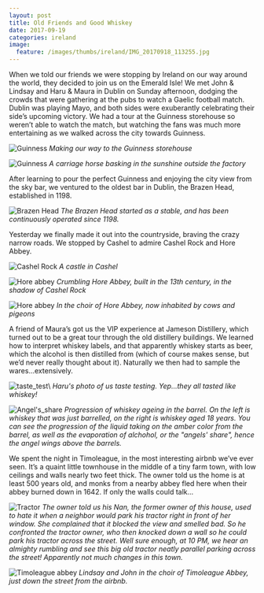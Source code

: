 ```yaml
---
layout: post
title: Old Friends and Good Whiskey
date: 2017-09-19
categories: ireland
image:
  feature: /images/thumbs/ireland/IMG_20170918_113255.jpg
---
```


When we told our friends we were stopping by Ireland on our way around the world, they decided to join us on the Emerald Isle!  We met John & Lindsay and Haru & Maura in Dublin on Sunday afternoon, dodging the crowds that were gathering at the pubs to watch a Gaelic football match. Dublin was playing Mayo, and both sides were exuberantly celebrating their side’s upcoming victory.  We had a tour at the Guinness storehouse so weren’t able to watch the match, but watching the fans was much more entertaining as we walked across the city towards Guinness.

![Guinness](/images/thumbs/ireland/IMG_20170917_152022.jpg)
*Making our way to the Guinness storehouse*

![Guinness](/images/thumbs/ireland/IMG_20170917_152038.jpg)
*A carriage horse basking in the sunshine outside the factory*

After learning to pour the perfect Guinness and enjoying the city view from the sky bar, we ventured to the oldest bar in Dublin, the Brazen Head, established in 1198.

![Brazen Head](/images/thumbs/ireland/IMG_20170917_195219.jpg)
*The Brazen Head started as a stable, and has been continuously operated since 1198.*

Yesterday we finally made it out into the countryside, braving the crazy narrow roads.  We stopped by Cashel to admire Cashel Rock and Hore Abbey.

![Cashel Rock](/images/thumbs/ireland/IMG_20170918_112903.jpg)
*A castle in Cashel*

![Hore abbey](/images/thumbs/ireland/IMG_20170918_112856.jpg)
*Crumbling Hore Abbey, built in the 13th century, in the shadow of Cashel Rock*

![Hore abbey](/images/thumbs/ireland/IMG_20170918_113900.jpg)
*In the choir of Hore Abbey, now inhabited by cows and pigeons*

A friend of Maura’s got us the VIP experience at Jameson Distillery, which turned out to be a great tour through the old distillery buildings.  We learned how to interpret whiskey labels, and that apparently whiskey starts as beer, which the alcohol is then distilled from (which of course makes sense, but we’d never really thought about it).  Naturally we then had to sample the wares...extensively.

![taste_test](/images/thumbs/ireland/IMG_20170918_haru.jpg)\\
*Haru's photo of us taste testing. Yep...they all tasted like whiskey!*

![Angel's_share](/images/thumbs/ireland/IMG_20170918_145724.jpg)
*Progression of whiskey ageing in the barrel.  On the left is whiskey that was just barrelled, on the right is whiskey aged 18 years.  You can see the progression of the liquid taking on the amber color from the barrel, as well as the evaporation of alchohol, or the "angels' share", hence the angel wings above the barrels.*

We spent the night in Timoleague, in the most interesting airbnb we’ve ever seen.  It’s a quaint little townhouse in the middle of a tiny farm town, with low ceilings and walls nearly two feet thick.  The owner told us the home is at least 500 years old, and monks from a nearby abbey fled here when their abbey burned down in 1642.  If only the walls could talk...

![Tractor](/images/thumbs/ireland/IMG_20170919_100030.jpg)
*The owner told us his Nan, the former owner of this house, used to hate it when a neighbor would park his tractor right in front of her window.  She complained that it blocked the view and smelled bad. So he confronted the tractor owner, who then knocked down a wall so he could park his tractor across the street.  Well sure enough, at 10 PM, we hear an almighty rumbling and see this big old tractor neatly parallel parking across the street!  Apparently not much changes in this town.*

![Timoleague abbey](/images/thumbs/ireland/IMG_20170919_122249.jpg)
*Lindsay and John in the choir of Timoleague Abbey, just down the street from the airbnb.*
